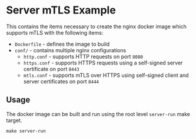 # Server mTLS Example

This contains the items necessary to create the nginx docker image which supports mTLS with the following items:

* `Dockerfile` - defines the image to build
* `conf/` - contains multiple nginx configurations
    * `http.conf` - supports HTTP requests on port `8080`
    * `https.conf` - supports HTTPS requests using a self-signed server certificate on port `8443`
    * `mtls.conf` - supports mTLS over HTTPS using self-signed client and server certificates on port `8444`

## Usage

The docker image can be built and run using the root level `server-run` make target.
```
make server-run
```